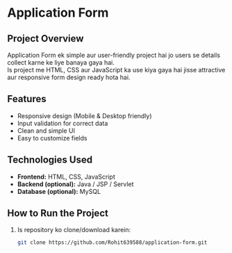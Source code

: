 #  Application Form

##  Project Overview
Application Form ek simple aur user-friendly project hai jo users se details collect karne ke liye banaya gaya hai.  
Is project me HTML, CSS aur JavaScript ka use kiya gaya hai jisse attractive aur responsive form design ready hota hai.  

##  Features
- Responsive design (Mobile & Desktop friendly)  
- Input validation for correct data  
- Clean and simple UI  
- Easy to customize fields  

##  Technologies Used
- **Frontend:** HTML, CSS, JavaScript  
- **Backend (optional):** Java / JSP / Servlet  
- **Database (optional):** MySQL  

##  How to Run the Project
1. Is repository ko clone/download karein:  
   ```bash
   git clone https://github.com/Rohit639588/application-form.git
